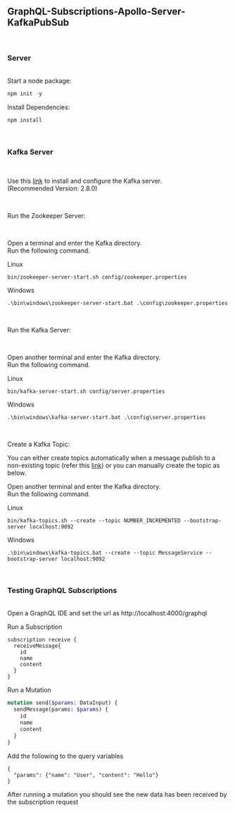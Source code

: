 ## GraphQL-Subscriptions-Apollo-Server-KafkaPubSub

</br>

### Server
</br>
Start a node package: 

```javascript
npm init -y
```

Install Dependencies:

```javascript
npm install
```

</br>

### Kafka Server

</br>

Use this [link](https://kafka.apache.org/) to install and configure the Kafka server.</br>
(Recommended Version: 2.8.0)

</br>

Run the Zookeeper Server:

</br>

Open a terminal and enter the Kafka directory. </br>
Run the following command.

Linux
```
bin/zookeeper-server-start.sh config/zookeeper.properties
```

Windows
```
.\bin\windows\zookeeper-server-start.bat .\config\zookeeper.properties
```
</br>


Run the Kafka Server:

</br>

Open another terminal and enter the Kafka directory.</br>
Run the following command.

Linux
```
bin/kafka-server-start.sh config/server.properties
```

Windows
```
.\bin\windows\kafka-server-start.bat .\config\server.properties
```

</br>


Create a Kafka Topic:

You can either create topics automatically when a message publish to a non-existing topic (refer this [link](https://stackoverflow.com/a/36442306/17710870)) or you can manually create the topic as below.

Open another terminal and enter the Kafka directory.</br>
Run the following command.

Linux
```
bin/kafka-topics.sh --create --topic NUMBER_INCREMENTED --bootstrap-server localhost:9092
```

Windows
```
.\bin\windows\kafka-topics.bat --create --topic MessageService --bootstrap-server localhost:9092
```

</br>

### Testing GraphQL Subscriptions

</br>
Open a GraphQL IDE and set the url as http://localhost:4000/graphql

</br>

Run a Subscription

```
subscription receive {
  receiveMessage{
    id
    name
    content
  }
}
```


Run a Mutation
</br>

```graphql
mutation send($params: DataInput) {
  sendMessage(params: $params) {
    id
    name
    content
  }
}
```
Add the following to the query variables

```
{
  "params": {"name": "User", "content": "Hello"}
}
```

After running a mutation you should see the new data has been received by the subscription request 